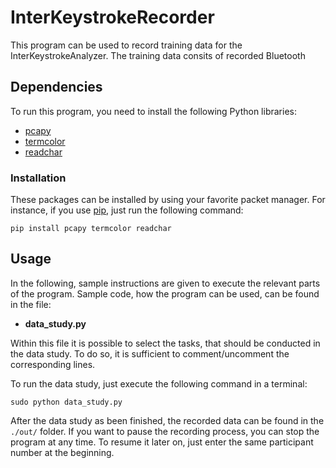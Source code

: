 # InterKeystrokeRecorder

This program can be used to record training data for the InterKeystrokeAnalyzer. The training data consits of recorded Bluetooth 

## Dependencies

To run this program, you need to install the following Python libraries:

  * [pcapy](https://pypi.org/project/pcapy/)
  * [termcolor](https://pypi.org/project/termcolor/)
  * [readchar](https://pypi.org/project/readchar/)
  
### Installation

These packages can be installed by using your favorite packet manager. For instance, if you use [pip](https://pip.pypa.io/en/stable/), just run the following command:

```
pip install pcapy termcolor readchar
```

## Usage

In the following, sample instructions are given to execute the relevant parts of the program. Sample code, how the program can be used, can be found in the file:

  * **data_study.py**
  
Within this file it is possible to select the tasks, that should be conducted in the data study. To do so, it is sufficient to comment/uncomment the corresponding lines.

To run the data study, just execute the following command in a terminal:

```
sudo python data_study.py
```

After the data study as been finished, the recorded data can be found in the ```./out/``` folder. If you want to pause the recording process, you can stop the program at any time. To resume it later on, just enter the same participant number at the beginning.

